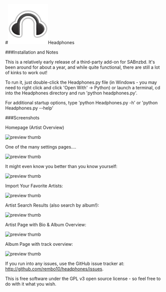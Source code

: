 #![preview thumb](https://github.com/rembo10/headphones/raw/master/data/images/headphoneslogo.png)Headphones

###Installation and Notes

This is a relatively early release of a third-party add-on for SABnzbd. It's been around for about a year, and while
quite functional, there are still a lot of kinks to work out!

To run it, just double-click the Headphones.py file (in Windows - you may need to right click and click 'Open With' -> Python) or launch a terminal, cd into the Headphones directory and run 'python headphones.py'.

For additional startup options, type 'python Headphones.py -h' or 'python Headphones.py --help'

###Screenshots

Homepage (Artist Overview)

![preview thumb](http://i.imgur.com/LZO9a.png)

One of the many settings pages....

![preview thumb](http://i.imgur.com/xcWNy.png)

It might even know you better than you know yourself:

![preview thumb](http://i.imgur.com/R7J0f.png)

Import Your Favorite Artists:

![preview thumb](http://i.imgur.com/6tZoC.png)

Artist Search Results (also search by album!):

![preview thumb](http://i.imgur.com/rIV0P.png)

Artist Page with Bio & Album Overview:

![preview thumb](http://i.imgur.com/SSil1.png)

Album Page with track overview:

![preview thumb](http://i.imgur.com/kcjES.png)

If you run into any issues, use the GitHub issue tracker at: http://github.com/rembo10/headphones/issues. 

This is free software under the GPL v3 open source license - so feel free to do with it what you wish.
